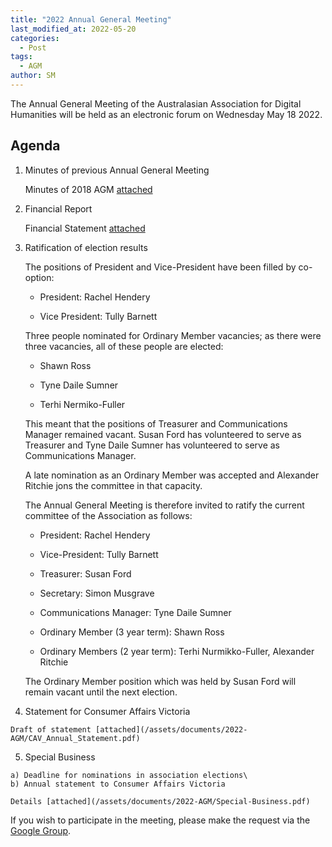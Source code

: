 ```yaml
---
title: "2022 Annual General Meeting"
last_modified_at: 2022-05-20
categories:
  - Post
tags:
  - AGM
author: SM
---
```


The Annual General Meeting of the Australasian Association for Digital Humanities will be held as an electronic forum on Wednesday May 18 2022.

## Agenda

  1.  Minutes of previous Annual General Meeting

      Minutes of 2018 AGM [attached](/assets/documents/2022-AGM/Minutes_2018.pdf)

  2.  Financial Report

      Financial Statement [attached](/assets/documents/2022-AGM/Financial_Statement.pdf)

  3.  Ratification of election results

      The positions of President and Vice-President have been filled by co-option:

        - President: Rachel Hendery

        - Vice President: Tully Barnett

      Three people nominated for Ordinary Member vacancies; as there were three vacancies, all of these people are elected:

        - Shawn Ross

        - Tyne Daile Sumner

        - Terhi Nermiko-Fuller

      This meant that the positions of Treasurer and Communications Manager remained vacant. Susan Ford has volunteered to serve as Treasurer and Tyne Daile Sumner has volunteered to serve as Communications Manager.

      A late nomination as an Ordinary Member was accepted and Alexander Ritchie jons the committee in that capacity.

      The Annual General Meeting is therefore invited to ratify the current committee of the Association as follows:

        - President: Rachel Hendery

        - Vice-President: Tully Barnett

        - Treasurer: Susan Ford

        - Secretary: Simon Musgrave

        - Communications Manager: Tyne Daile Sumner

        - Ordinary Member (3 year term): Shawn Ross

        - Ordinary Members (2 year term): Terhi Nurmikko-Fuller, Alexander Ritchie

      The Ordinary Member position which was held by Susan Ford will remain vacant until the next election.

  4. Statement for Consumer Affairs Victoria

    Draft of statement [attached](/assets/documents/2022-AGM/CAV_Annual_Statement.pdf)

  5. Special Business

    a) Deadline for nominations in association elections\
    b) Annual statement to Consumer Affairs Victoria

    Details [attached](/assets/documents/2022-AGM/Special-Business.pdf)

If you wish to participate in the meeting, please make the request via the [Google Group](https://groups.google.com/g/2cultures).